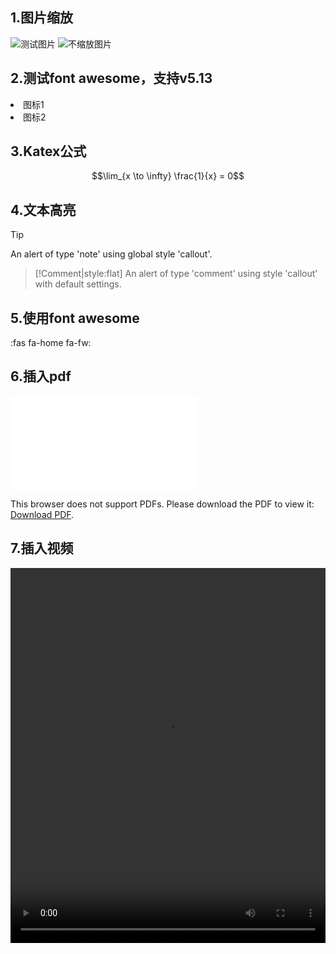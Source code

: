 ## 1.图片缩放

![测试图片](https://gitee.com/Barneys/myfiles/raw/master/img/wallhaven-g7xpwd.jpg)
![不缩放图片](https://gitee.com/Barneys/myfiles/raw/master/img/1*KpDOKMFAgDWaGTQHL0r70g.png ":no-zoom")

## 2.测试font awesome，支持v5.13

<li>图标1</li>
<i class="fab fa-accessible-icon"></i>

<li>图标2</li>
<i class="fab fa-accusoft"></i>

## 3.Katex公式

$$\lim_{x \to \infty} \frac{1}{x} = 0$$

## 4.文本高亮

> [!tip]
> An alert of type 'note' using global style 'callout'.

> [!Comment|style:flat]
> An alert of type 'comment' using style 'callout' with default settings.

## 5.使用font awesome

:fas fa-home fa-fw:

## 6.插入pdf

<object data="/pdf/1.pdf" type="application/pdf" width="100%" height= "750px">
    <embed src="/pdf/1.pdf">
        <p>This browser does not support PDFs. Please download the PDF to view it:
        <a href="/pdf/1.pdf">Download PDF</a>.</p>
    </embed>
</object>

## 7.插入视频

<video height="600" width="100%" controls>
    <source src="/videos/1.mkv">
</video>